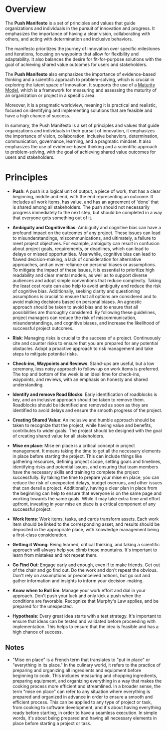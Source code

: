 # Overview

The **Push Manifesto** is a set of principles and values that guide organizations and individuals in the pursuit of innovation and progress. It emphasizes the importance of having a clear vision, collaborating with others, and acting with determination and inclusive behaviors.

The manifesto prioritizes the journey of innovation over specific milestones and iterations, focusing on waypoints that allow for flexibility and adaptability. It also balances the desire for fit-for-purpose solutions with the goal of achieving shared value outcomes for users and stakeholders.

The **Push Manifesto**  also emphasizes the importance of evidence-based thinking and a scientific approach to problem-solving, which is crucial in exploring the latent space of innovation. It supports the use of a [Maturity Model](https://en.wikipedia.org/wiki/Capability_Maturity_Model_Integration), which is a framework for measuring and assessing the maturity of an organization or project in a specific area.

Moreover, it is a pragmatic worldview, meaning it is practical and realistic, focused on identifying and implementing solutions that are feasible and have a high chance of success.

In summary, the Push Manifesto is a set of principles and values that guide organizations and individuals in their pursuit of innovation, it emphasizes the importance of vision, collaboration, inclusive behaviors, determination, communication, governance, learning, and a pragmatic mindset. It also emphasizes the use of evidence-based thinking and a scientific approach to problem-solving, with the goal of achieving shared value outcomes for users and stakeholders.

# Principles

  - **Push**: A push is a logical unit of output, a piece of work, that has a clear beginning, middle and end, with the end representing an outcome. It includes all work items, has value, and has an agreement of 'done' that is shared among all stakeholders. The push should not necessarily progress immediately to the next step, but should be completed in a way that everyone gets something out of it.

- **Ambiguity and Cognitive Bias**: Ambiguity and cognitive bias can have a profound impact on the outcomes of any project. These issues can lead to misunderstandings, miscommunications, and ultimately, a failure to meet project objectives. For example, ambiguity can result in confusion about project goals, requirements, or deadlines, which can lead to delays or missed opportunities. Meanwhile, cognitive bias can lead to flawed decision-making, a lack of consideration for alternative approaches, and an over-reliance on personal biases or assumptions. To mitigate the impact of these issues, it is essential to prioritize high readability and clear mental models, as well as to support diverse audiences and adopt simple conventions that reduce complexity. Taking the least cost route can also help to avoid ambiguity and reduce the risk of cognitive bias. Additionally, seeking clarity and questioning assumptions is crucial to ensure that all options are considered and to avoid making decisions based on personal biases. An agnostic approach should be taken to avoid bias and to ensure that all possibilities are thoroughly considered. By following these guidelines, project managers can reduce the risk of miscommunication, misunderstandings, and cognitive biases, and increase the likelihood of successful project outcomes.

- **Risk**: Managing risks is crucial to the success of a project. Continuously cite and counter risks to ensure that you are prepared for any potential obstacles. Adopt a proactive approach to risk management and take steps to mitigate potential risks.

- **Check-ins, Waypoints and Reviews**: Stand-ups are useful, but a low ceremony, less noisy approach to follow-up on work items is preferred. The top and bottom of the week is an ideal time for check-ins, waypoints, and reviews, with an emphasis on honesty and shared understanding.

- **Identify and remove Road Blocks**: Early identification of roadblocks is key, and an inclusive approach should be taken to remove them. Roadblocks should be identified and removed as soon as they are identified to avoid delays and ensure the smooth progress of the project.

- **Creating Shared Value**: An inclusive and humble approach should be taken to recognize that the project, while having value and benefits, contributes to wider goals. The project should be designed with the goal of creating shared value for all stakeholders.

- **Mise en place**: Mise en place is a critical concept in project management. It means taking the time to get all the necessary elements in place before starting the project. This can include things like gathering resources, defining project scope, setting goals and timelines, identifying risks and potential issues, and ensuring that team members have the necessary skills and training to complete the project successfully. By taking the time to prepare your mise en place, you can reduce the risk of unexpected delays, budget overruns, and other issues that can derail a project. Additionally, having a clear plan in place from the beginning can help to ensure that everyone is on the same page and working towards the same goals. While it may take extra time and effort upfront, investing in your mise en place is a critical component of any successful project.

- **Work Items**: Work items, tasks, and cards transform assets. Each work item should be linked to the corresponding asset, and results should be deposited in the appropriate place, with knowledge management being a first-class consideration.

- **Getting it Wrong**: Being learned, critical thinking, and taking a scientific approach will always help you climb those mountains. It's important to learn from mistakes and not repeat them.

- **Go Find Out**: Engage early and enough, even if to make friends. Get out of the chair and go find out. Do the work and don't repeat the
obvious. Don't rely on assumptions or preconceived notions, but go out and gather information and insights to inform your decision-making.

- **Know when to Roll Em**: Manage your work effort and dial in your approach. Don't push your luck and only kick a push when the conditions are favorable. Recognize that Murphy's Law applies, and be prepared for the unexpected.

- **Hypothesis**: Every great idea starts with a test strategy. It's important to ensure that ideas can be tested and validated before proceeding with implementation. This helps to ensure that the idea is feasible and has a high chance of success.

## Notes

 - "Mise en place" is a French term that translates to "put in place" or "everything in its place." In the culinary world, it refers to the practice of preparing and organizing all ingredients and equipment before beginning to cook. This includes measuring and chopping ingredients, preparing equipment, and organizing everything in a way that makes the cooking process more efficient and streamlined.  In a broader sense, the term "mise en place" can refer to any situation where everything is prepared and organized in advance in order to ensure a smooth and efficient process. This can be applied to any type of project or task, from cooking to software development, and it's about having everything ready before starting, in order to have a seamless execution. In simple words, it's about being prepared and having all necessary elements in place before starting a project or task.
